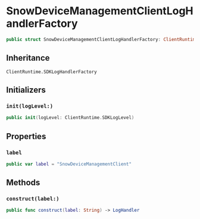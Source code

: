 # SnowDeviceManagementClientLogHandlerFactory

``` swift
public struct SnowDeviceManagementClientLogHandlerFactory: ClientRuntime.SDKLogHandlerFactory 
```

## Inheritance

`ClientRuntime.SDKLogHandlerFactory`

## Initializers

### `init(logLevel:)`

``` swift
public init(logLevel: ClientRuntime.SDKLogLevel) 
```

## Properties

### `label`

``` swift
public var label = "SnowDeviceManagementClient"
```

## Methods

### `construct(label:)`

``` swift
public func construct(label: String) -> LogHandler 
```
